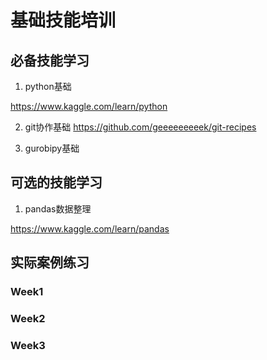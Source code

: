 # 基础技能培训



## 必备技能学习

1. python基础

https://www.kaggle.com/learn/python


2. git协作基础
https://github.com/geeeeeeeeek/git-recipes

3. gurobipy基础




## 可选的技能学习

1. pandas数据整理

https://www.kaggle.com/learn/pandas



## 实际案例练习

### Week1


### Week2


### Week3

